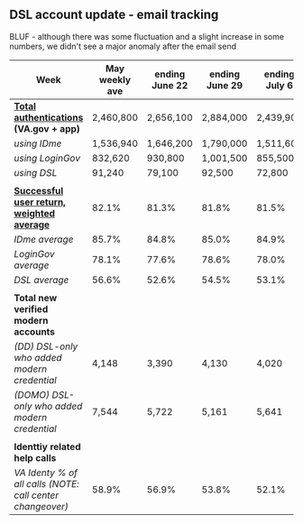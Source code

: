 
## DSL account update - email tracking

BLUF - although there was some fluctuation and a slight increase in some numbers, we didn't see a major anomaly after the email send

| **Week** | May weekly ave | ending June 22 | ending June 29 | ending July 6 | ending July 13 | ending July 20 |
| ----- | ----- | ----- | ----- | ----- | ----- | ----- |
| [**Total authentications**](https://vagov.ddog-gov.com/dashboard/e3q-6kp-9r4/vagov-identity-stats-public?fromUser=false&refresh_mode=paused&view=spans&from_ts=1751256000000&to_ts=1751860799999&live=false&tile_focus=7610752030488616) **(VA.gov \+ app)** | 2,460,800 | 2,656,100 | 2,884,000 | 2,439,900 | 2,897,800 | 2,911,400 |
| *using IDme* | 1,536,940 | 1,646,200 | 1,790,000 | 1,511,600 | 1,789,500 | 1,801,200 |
| *using LoginGov* | 832,620 | 930,800 | 1,001,500 | 855,500 | 1,020,400 | 1,026,400 |
| *using DSL* | 91,240 | 79,100 | 92,500 | 72,800 | 87,900 | 83,800 |
|  |  |  |  |  |  |  |
| [**Successful user return, weighted average**](https://vagov.ddog-gov.com/dashboard/e3q-6kp-9r4/vagov-identity-stats-public?fromUser=false&refresh_mode=paused&view=spans&from_ts=1751256000000&to_ts=1751860799999&live=false&tile_focus=1923774624262032) | 82.1% | 81.3% | 81.8% | 81.5% | 81.0% | 79.8% |
| *IDme average* | 85.7% | 84.8% | 85.0% | 84.9% | 84.2% | 82.3% |
| *LoginGov average* | 78.1% | 77.6% | 78.6% | 78.0% | 78.1% | 78.0% |
| *DSL average* | 56.6% | 52.6% | 54.5% | 53.1% | 49.2% | 48.0% |
|  |  |  |  |  |  |  |
| **Total new verified modern accounts** |  |  |  |  |  |  |
| *(DD) DSL-only who added modern credential* | 4,148 | 3,390 | 4,130 | 4,020 | 4,520 | 3,500 |
| *(DOMO) DSL-only who added modern credential* | 7,544 | 5,722 | 5,161 | 5,641 | \-- | \-- |
|  |  |  |  |  |  |  |
| **Identtiy related help calls** |  |  |  |  |  |  |
| *VA Identy % of all calls (NOTE: call center changeover)* | 58.9% | 56.9% | 53.8% | 52.1% | 60.4% | 55.5% |

